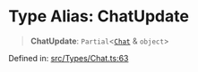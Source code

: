 # Type Alias: ChatUpdate

> **ChatUpdate**: `Partial`\<[`Chat`](Chat.md) & `object`\>

Defined in: [src/Types/Chat.ts:63](https://github.com/Fokusdotid/bail/blob/99acc683da8779d62a0509bb4108fdb35cb2b061/src/Types/Chat.ts#L63)
